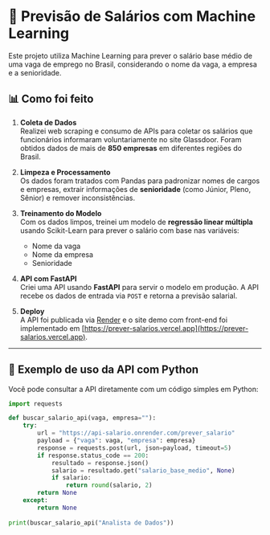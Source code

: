 # 🔮 Previsão de Salários com Machine Learning

Este projeto utiliza Machine Learning para prever o salário base médio de uma vaga de emprego no Brasil, considerando o nome da vaga, a empresa e a senioridade.

## 📊 Como foi feito

1. **Coleta de Dados**  
   Realizei web scraping e consumo de APIs para coletar os salários que funcionários informaram voluntariamente no site Glassdoor. Foram obtidos dados de mais de **850 empresas** em diferentes regiões do Brasil.

2. **Limpeza e Processamento**  
   Os dados foram tratados com Pandas para padronizar nomes de cargos e empresas, extrair informações de **senioridade** (como Júnior, Pleno, Sênior) e remover inconsistências.

3. **Treinamento do Modelo**  
   Com os dados limpos, treinei um modelo de **regressão linear múltipla** usando Scikit-Learn para prever o salário com base nas variáveis:
   - Nome da vaga
   - Nome da empresa
   - Senioridade

4. **API com FastAPI**  
   Criei uma API usando **FastAPI** para servir o modelo em produção. A API recebe os dados de entrada via `POST` e retorna a previsão salarial.

5. **Deploy**  
   A API foi publicada via [Render](https://render.com) e o site demo com front-end foi implementado em [https://prever-salarios.vercel.app](https://prever-salarios.vercel.app).

---

## 🧪 Exemplo de uso da API com Python

Você pode consultar a API diretamente com um código simples em Python:

```python
import requests

def buscar_salario_api(vaga, empresa=""):
    try:
        url = "https://api-salario.onrender.com/prever_salario"
        payload = {"vaga": vaga, "empresa": empresa}
        response = requests.post(url, json=payload, timeout=5)
        if response.status_code == 200:
            resultado = response.json()
            salario = resultado.get("salario_base_medio", None)
            if salario:
                return round(salario, 2)
        return None
    except:
        return None
    
print(buscar_salario_api("Analista de Dados"))
